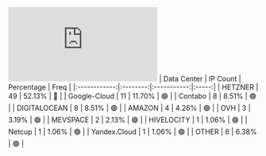 ![Diagramm](https://github.com/obajay/StateSync-snapshots/blob/main/Projects/Umee/1/README.md)
| Data Center | IP Count | Percentage | Freq |
|:------------:|:--------:|:-----------:|:-----:|
| HETZNER | 49 | 52.13% | 🔴 |
| Google-Cloud | 11 | 11.70% | 🟢 |
| Contabo | 8 | 8.51% | 🟢 |
| DIGITALOCEAN | 8 | 8.51% | 🟢 |
| AMAZON | 4 | 4.26% | 🟢 |
| OVH | 3 | 3.19% | 🟢 |
| MEVSPACE | 2 | 2.13% | 🟢 |
| HIVELOCITY | 1 | 1.06% | 🟢 |
| Netcup | 1 | 1.06% | 🟢 |
| Yandex.Cloud | 1 | 1.06% | 🟢 |
| OTHER | 6 | 6.38% | 🟢 |